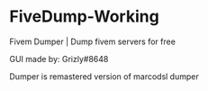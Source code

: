 # FiveDump-Working
Fivem Dumper | Dump fivem servers for free

GUI made by: Grizly#8648

Dumper is remastered version of marcodsl dumper
